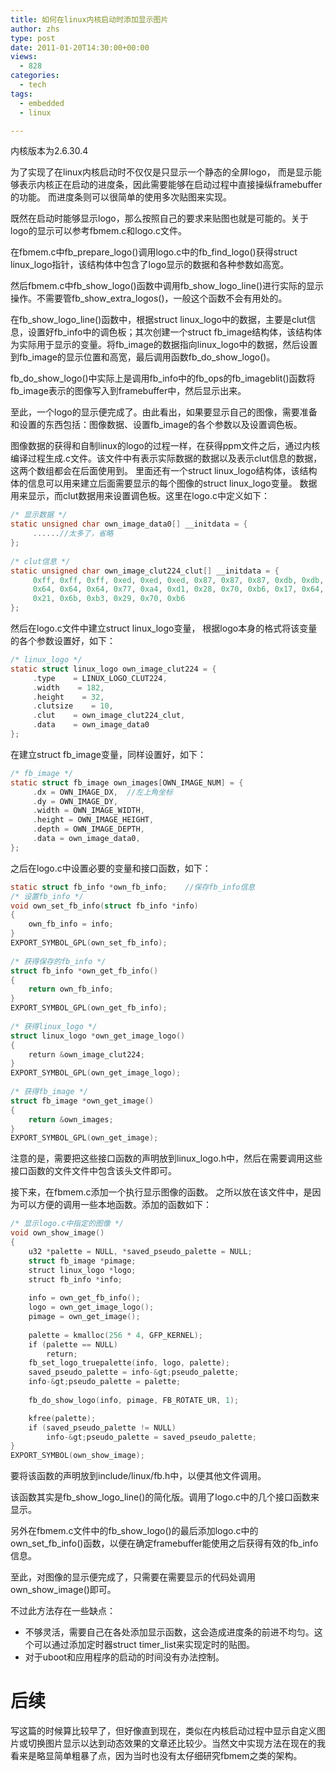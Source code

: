 ```yaml
---
title: 如何在linux内核启动时添加显示图片
author: zhs
type: post
date: 2011-01-20T14:30:00+00:00
views:
  - 828
categories:
  - tech
tags:
  - embedded
  - linux

---
```


内核版本为2.6.30.4

为了实现了在linux内核启动时不仅仅是只显示一个静态的全屏logo， 而是显示能够表示内核正在启动的进度条，因此需要能够在启动过程中直接操纵framebuffer的功能。 而进度条则可以很简单的使用多次贴图来实现。

既然在启动时能够显示logo，那么按照自己的要求来贴图也就是可能的。关于logo的显示可以参考fbmem.c和logo.c文件。

在fbmem.c中fb\_prepare\_logo()调用logo.c中的fb\_find\_logo()获得struct linux_logo指针，该结构体中包含了logo显示的数据和各种参数如高宽。

然后fbmem.c中fb\_show\_logo()函数中调用fb\_show\_logo\_line()进行实际的显示操作。不需要管fb\_show\_extra\_logos()，一般这个函数不会有用处的。

在fb\_show\_logo\_line()函数中，根据struct linux\_logo中的数据，主要是clut信息，设置好fb\_info中的调色板；其次创建一个struct fb\_image结构体，该结构体为实际用于显示的变量。将fb\_image的数据指向linux\_logo中的数据，然后设置到fb\_image的显示位置和高宽，最后调用函数fb\_do\_show\_logo()。

fb\_do\_show\_logo()中实际上是调用fb\_info中的fb\_ops的fb\_imageblit()函数将fb_image表示的图像写入到framebuffer中，然后显示出来。

至此，一个logo的显示便完成了。由此看出，如果要显示自己的图像，需要准备和设置的东西包括：图像数据、设置fb_image的各个参数以及设置调色板。

图像数据的获得和自制linux的logo的过程一样，在获得ppm文件之后，通过内核编译过程生成.c文件。该文件中有表示实际数据的数据以及表示clut信息的数据，这两个数组都会在后面使用到。 里面还有一个struct linux\_logo结构体，该结构体的信息可以用来建立后面需要显示的每个图像的struct linux\_logo变量。 数据用来显示，而clut数据用来设置调色板。这里在logo.c中定义如下：

```c
/* 显示数据 */
static unsigned char own_image_data0[] __initdata = {
     ......//太多了，省略
};
 
/* clut信息 */
static unsigned char own_image_clut224_clut[] __initdata = {
     0xff, 0xff, 0xff, 0xed, 0xed, 0xed, 0x87, 0x87, 0x87, 0xdb, 0xdb, 0xdb,
     0x64, 0x64, 0x64, 0x77, 0xa4, 0xd1, 0x28, 0x70, 0xb6, 0x17, 0x64, 0xb0,
     0x21, 0x6b, 0xb3, 0x29, 0x70, 0xb6
};
```

然后在logo.c文件中建立struct linux_logo变量， 根据logo本身的格式将该变量的各个参数设置好，如下：

```c
/* linux_logo */
static struct linux_logo own_image_clut224 = {
     .type    = LINUX_LOGO_CLUT224,
     .width    = 182,
     .height    = 32,
     .clutsize    = 10,
     .clut    = own_image_clut224_clut,
     .data    = own_image_data0
};
```

在建立struct fb_image变量，同样设置好，如下：

```c
/* fb_image */
static struct fb_image own_images[OWN_IMAGE_NUM] = {
     .dx = OWN_IMAGE_DX,  //左上角坐标
     .dy = OWN_IMAGE_DY,
     .width = OWN_IMAGE_WIDTH,
     .height = OWN_IMAGE_HEIGHT,
     .depth = OWN_IMAGE_DEPTH,
     .data = own_image_data0,
};
```

之后在logo.c中设置必要的变量和接口函数，如下：

```c
static struct fb_info *own_fb_info;    //保存fb_info信息
/* 设置fb_info */
void own_set_fb_info(struct fb_info *info)
{
    own_fb_info = info;
}
EXPORT_SYMBOL_GPL(own_set_fb_info);
 
/* 获得保存的fb_info */
struct fb_info *own_get_fb_info()
{
    return own_fb_info;
}
EXPORT_SYMBOL_GPL(own_get_fb_info);
 
/* 获得linux_logo */
struct linux_logo *own_get_image_logo()
{
    return &own_image_clut224;
}
EXPORT_SYMBOL_GPL(own_get_image_logo);
 
/* 获得fb_image */
struct fb_image *own_get_image()
{
    return &own_images;
}
EXPORT_SYMBOL_GPL(own_get_image);
```

注意的是，需要把这些接口函数的声明放到linux_logo.h中，然后在需要调用这些接口函数的文件文件中包含该头文件即可。

接下来，在fbmem.c添加一个执行显示图像的函数。 之所以放在该文件中，是因为可以方便的调用一些本地函数。添加的函数如下：

```c
/* 显示logo.c中指定的图像 */
void own_show_image()
{
    u32 *palette = NULL, *saved_pseudo_palette = NULL;
    struct fb_image *pimage;
    struct linux_logo *logo;
    struct fb_info *info;
    
    info = own_get_fb_info();
    logo = own_get_image_logo();
    pimage = own_get_image();
            
    palette = kmalloc(256 * 4, GFP_KERNEL);
    if (palette == NULL)
        return;
    fb_set_logo_truepalette(info, logo, palette);
    saved_pseudo_palette = info-&gt;pseudo_palette;
    info-&gt;pseudo_palette = palette;
 
    fb_do_show_logo(info, pimage, FB_ROTATE_UR, 1);

    kfree(palette);
    if (saved_pseudo_palette != NULL)
        info-&gt;pseudo_palette = saved_pseudo_palette;
}
EXPORT_SYMBOL(own_show_image);
```

要将该函数的声明放到include/linux/fb.h中，以便其他文件调用。

该函数其实是fb\_show\_logo_line()的简化版。调用了logo.c中的几个接口函数来显示。

另外在fbmem.c文件中的fb\_show\_logo()的最后添加logo.c中的own\_set\_fb\_info()函数，以便在确定framebuffer能使用之后获得有效的fb\_info信息。

至此，对图像的显示便完成了，只需要在需要显示的代码处调用own\_show\_image()即可。

不过此方法存在一些缺点：

* 不够灵活，需要自己在各处添加显示函数，这会造成进度条的前进不均匀。这个可以通过添加定时器struct timer_list来实现定时的贴图。
* 对于uboot和应用程序的启动的时间没有办法控制。
  

# 后续

写这篇的时候算比较早了，但好像直到现在，类似在内核启动过程中显示自定义图片或切换图片显示以达到动态效果的文章还比较少。当然文中实现方法在现在的我看来是略显简单粗暴了点，因为当时也没有太仔细研究fbmem之类的架构。
